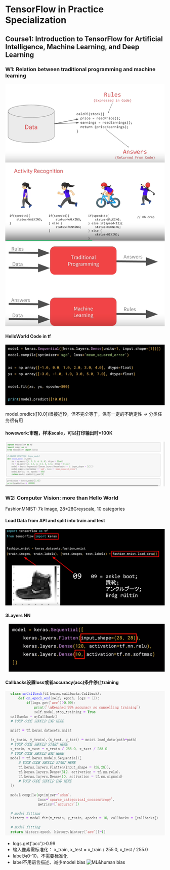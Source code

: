 # TensorFlow in Practice Specialization

## Course1: Introduction to TensorFlow for Artificial Intelligence, Machine Learning, and Deep Learning

### W1: Relation between traditional programming and machine learning

![TradationalProgrammingCodeRule](https://github.com/BeBraveBeCurious/Blog/blob/master/TensorflowPractice/ML1Data_Rule_Code.PNG)
![ComputerVisionLearnRule](https://github.com/BeBraveBeCurious/Blog/blob/master/TensorflowPractice/CV_Rules_labelled_data.PNG)
![TraditionalProgramming&ML](https://github.com/BeBraveBeCurious/Blog/blob/master/TensorflowPractice/ML%26TraditionalProgramming.PNG)

#### HelloWorld Code in tf
![HelloWorld_ALayerNN](https://github.com/BeBraveBeCurious/Blog/blob/master/TensorflowPractice/LinearRegressionTF.PNG)

model.predict([10.0])很接近19，但不完全等于，保有一定的不确定性 -> 分类任务很有用

#### howework:审题，样本scale，可以打印输出时*100K
![exCode](https://github.com/BeBraveBeCurious/Blog/blob/master/TensorflowPractice/LinearRegressionTFhomework.PNG)

### W2: Computer Vision: more than Hello World 
FashionMNIST: 7k Image, 28*28Greyscale, 10 categories


#### Load Data from API and split into train and test
![APIloadData](https://github.com/BeBraveBeCurious/Blog/blob/master/TensorflowPractice/APILoadData.png)

#### 3Layers NN
![ThreelayersNN](https://github.com/BeBraveBeCurious/Blog/blob/master/TensorflowPractice/FlattenDenseDense3Layers.PNG)

#### Callbacks设置loss或者accuracy(acc)条件停止training
![Callbackacc](https://github.com/BeBraveBeCurious/Blog/blob/master/TensorflowPractice/Callbackacc0.99.PNG)

- logs.get('acc')>0.99
- 输入像素需标准化： x_train, x_test = x_train / 255.0, x_test / 255.0 
- label为0-10，不需要标准化
- label不用语言描述、减少model bias
![ML&human bias](https://developers.google.com/machine-learning/fairness-overview/)





